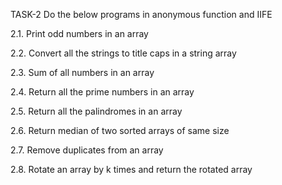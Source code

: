 TASK-2 Do the below programs in anonymous function and IIFE

 2.1. Print odd numbers in an array 

 2.2. Convert all the strings to title caps in a string array 

 2.3. Sum of all numbers in an array 

 2.4. Return all the prime numbers in an array 

 2.5. Return all the palindromes in an array 

 2.6. Return median of two sorted arrays of same size 

 2.7. Remove duplicates from an array

 2.8. Rotate an array by k times and return the rotated array
